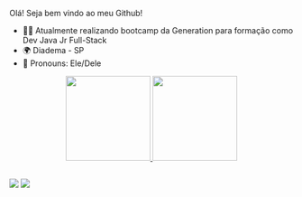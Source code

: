 Olá! Seja bem vindo ao meu Github!

- 👨‍🎓 Atualmente realizando bootcamp da Generation para formação como Dev Java Jr Full-Stack
- 🌍 Diadema - SP
- 🙂 Pronouns: Ele/Dele

<div align="center">
  <a href="https://github.com/LucassRoberto">
  <img height="150em" src="https://github-readme-stats.vercel.app/api?username=LucassRoberto&show_icons=true&theme=gotham&include_all_commits=true&count_private=true"/>
  <img height="150em" src="https://github-readme-stats.vercel.app/api/top-langs/?username=LucassRoberto&layout=compact&langs_count=7&theme=gotham"/>
</div>
  
  ##
 
<div> 
  <a href = "mailto:lucasolbarcelos@gmail.com"><img src="https://img.shields.io/badge/-Gmail-%23333?style=for-the-badge&logo=gmail&logoColor=white" target="_blank"></a>
 <a href="https://linkedin.com/in/lucas-roberto-de-oliveira-barcelos" target="_blank"><img src="https://img.shields.io/badge/-LinkedIn-%230077B5?style=for-the-badge&logo=linkedin&logoColor=white" target="_blank"></a>  
</div>
